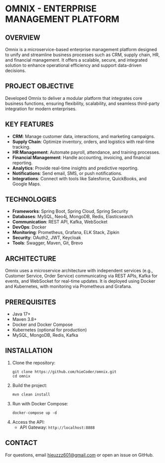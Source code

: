 <h1>OMNIX - ENTERPRISE MANAGEMENT PLATFORM</h1>

<h2>OVERVIEW</h2>
<p>Omnix is a microservice-based enterprise management platform designed to unify and streamline business processes such as CRM, supply chain, HR, and financial management. It offers a scalable, secure, and integrated solution to enhance operational efficiency and support data-driven decisions.</p>

<h2>PROJECT OBJECTIVE</h2>
<p>Developed Omnix to deliver a modular platform that integrates core business functions, ensuring flexibility, scalability, and seamless third-party integration for modern enterprises.</p>

<h2>KEY FEATURES</h2>
<ul>
    <li><b>CRM</b>: Manage customer data, interactions, and marketing campaigns.</li>
    <li><b>Supply Chain</b>: Optimize inventory, orders, and logistics with real-time tracking.</li>
    <li><b>HR Management</b>: Automate payroll, attendance, and training processes.</li>
    <li><b>Financial Management</b>: Handle accounting, invoicing, and financial reporting.</li>
    <li><b>Analytics</b>: Provide real-time insights and predictive reporting.</li>
    <li><b>Notifications</b>: Send email, SMS, or push notifications.</li>
    <li><b>Integrations</b>: Connect with tools like Salesforce, QuickBooks, and Google Maps.</li>
</ul>

<h2>TECHNOLOGIES</h2>
<ul>
    <li><b>Frameworks</b>: Spring Boot, Spring Cloud, Spring Security</li>
    <li><b>Databases</b>: MySQL, Neo4j, MongoDB, Redis, Elasticsearch</li>
    <li><b>Communication</b>: REST API, Kafka, WebSocket</li>
    <li><b>DevOps</b>: Docker</li>
    <li><b>Monitoring</b>: Prometheus, Grafana, ELK Stack, Zipkin</li>
    <li><b>Security</b>: OAuth2, JWT, Keycloak</li>
    <li><b>Tools</b>: Swagger, Maven, Git, Brevo</li>
</ul>

<h2>ARCHITECTURE</h2>
<p>Omnix uses a microservice architecture with independent services (e.g., Customer Service, Order Service) communicating via REST APIs, Kafka for events, and WebSocket for real-time updates. It is deployed using Docker and Kubernetes, with monitoring via Prometheus and Grafana.</p>

<h2>PREREQUISITES</h2>
<ul>
    <li>Java 17+</li>
    <li>Maven 3.8+</li>
    <li>Docker and Docker Compose</li>
    <li>Kubernetes (optional for production)</li>
    <li>MySQL, MongoDB, Redis, Kafka</li>
</ul>

<h2>INSTALLATION</h2>
<ol>
    <li>Clone the repository:
        <pre><code>git clone https://github.com/hieCoder/omnix.git
cd omnix</code></pre>
    </li>
    <li>Build the project:
        <pre><code>mvn clean install</code></pre>
    </li>
    <li>Run with Docker Compose:
        <pre><code>docker-compose up -d</code></pre>
    </li>
    <li>Access the API:
        <ul>
            <li>API Gateway: <code>http://localhost:8888</code></li>
        </ul>
    </li>
</ol>

<h2>CONTACT</h2>
<p>For questions, email <a href="mailto:hieuzzz601@gmail.com">hieuzzz601@gmail.com</a> or open an issue on GitHub.</p>
